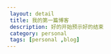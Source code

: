 ```yaml
---
 layout: detail
 title: 我的第一篇博客
 description: 好的开始预示好的结束
 category: personal
 tags: [personal ,blog]
---
```


